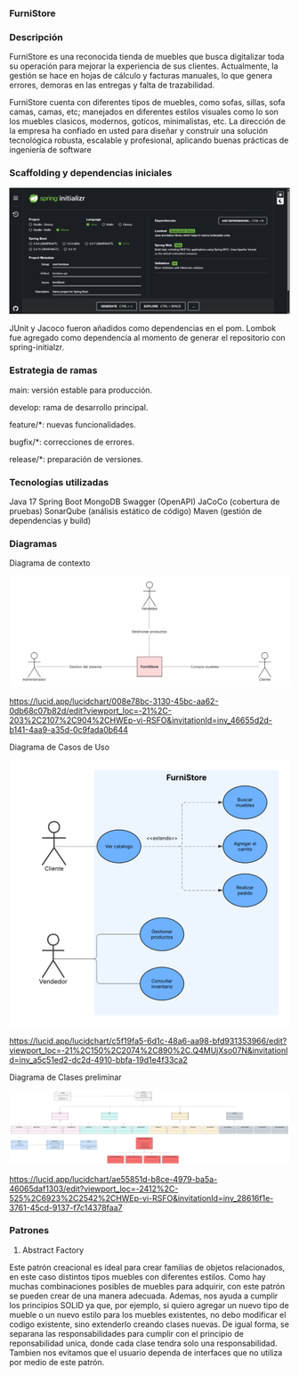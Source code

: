 ### FurniStore

### Descripción

FurniStore es una reconocida tienda de muebles que busca digitalizar toda su operación para mejorar la experiencia de sus clientes. Actualmente, la gestión se hace en hojas de cálculo y facturas manuales, lo que genera errores, demoras en las entregas y falta de trazabilidad.

FurniStore cuenta con diferentes tipos de muebles, como sofas, sillas, sofa camas, camas, etc; manejados en diferentes estilos visuales como lo son los muebles clasicos, modernos, goticos, minimalistas, etc.
La dirección de la empresa ha confiado en usted para diseñar y construir una solución tecnológica robusta, escalable y profesional, aplicando buenas prácticas de ingeniería de software

### Scaffolding y dependencias iniciales

![alt text](/docs/images/spring.png)

JUnit y Jacoco fueron añadidos como dependencias en el pom. Lombok fue agregado como dependencia al momento de generar el repositorio con spring-initialzr.

### Estrategia de ramas

main: versión estable para producción.

develop: rama de desarrollo principal.

feature/*: nuevas funcionalidades.

bugfix/*: correcciones de errores.

release/*: preparación de versiones.

### Tecnologías utilizadas

Java 17
Spring Boot
MongoDB
Swagger (OpenAPI)
JaCoCo (cobertura de pruebas)
SonarQube (análisis estático de código)
Maven (gestión de dependencias y build)


### Diagramas

Diagrama de contexto

![alt text](/docs/images/rosadoDiagramaContexto.png)

https://lucid.app/lucidchart/008e78bc-3130-45bc-aa62-0db68c07b82d/edit?viewport_loc=-21%2C-203%2C2107%2C904%2CHWEp-vi-RSFO&invitationId=inv_46655d2d-b141-4aa9-a35d-0c9fada0b644

Diagrama de Casos de Uso

![alt text](/docs/images/rosadoCasosDeUso.png)

https://lucid.app/lucidchart/c5f19fa5-6d1c-48a6-aa98-bfd931353966/edit?viewport_loc=-21%2C150%2C2074%2C890%2C.Q4MUjXso07N&invitationId=inv_a5c51ed2-dc2d-4910-bbfa-19d1e4f33ca2

Diagrama de Clases preliminar

![alt text](/docs/images/rosadoClases.png)

https://lucid.app/lucidchart/ae55851d-b8ce-4979-ba5a-46065daf1303/edit?viewport_loc=-2412%2C-525%2C6923%2C2542%2CHWEp-vi-RSFO&invitationId=inv_28616f1e-3761-45cd-9137-f7c14378faa7

### Patrones

1. Abstract Factory

Este patrón creacional es ideal para crear familias de objetos relacionados, en este caso distintos tipos muebles con diferentes estilos. Como hay muchas combinaciones posibles de muebles para adquirir, con este patrón se pueden crear de una manera adecuada. Ademas, nos ayuda a cumplir los principios SOLID ya que, por ejemplo, si quiero agregar un nuevo tipo de mueble o un nuevo estilo para los muebles existentes, no debo modificar el codigo existente, sino extenderlo creando clases nuevas. De igual forma, se separana las responsabilidades para cumplir con el principio de reponsabilidad unica, donde cada clase tendra solo una responsabilidad. Tambien nos evitamos que el usuario dependa de interfaces que no utiliza por medio de este patrón.

